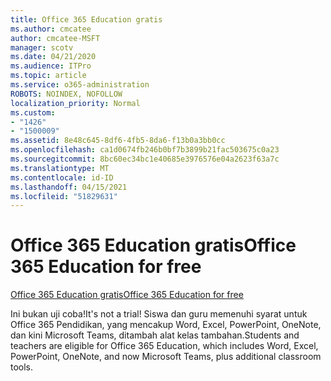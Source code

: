 ```yaml
---
title: Office 365 Education gratis
ms.author: cmcatee
author: cmcatee-MSFT
manager: scotv
ms.date: 04/21/2020
ms.audience: ITPro
ms.topic: article
ms.service: o365-administration
ROBOTS: NOINDEX, NOFOLLOW
localization_priority: Normal
ms.custom:
- "1426"
- "1500009"
ms.assetid: 8e48c645-8df6-4fb5-8da6-f13b0a3bb0cc
ms.openlocfilehash: ca1d0674fb246b0bf7b3899b21fac503675c0a23
ms.sourcegitcommit: 8bc60ec34bc1e40685e3976576e04a2623f63a7c
ms.translationtype: MT
ms.contentlocale: id-ID
ms.lasthandoff: 04/15/2021
ms.locfileid: "51829631"
---
```

# <a name="office-365-education-for-free"></a><span data-ttu-id="e2eac-102">Office 365 Education gratis</span><span class="sxs-lookup"><span data-stu-id="e2eac-102">Office 365 Education for free</span></span>

[<span data-ttu-id="e2eac-103">Office 365 Education gratis</span><span class="sxs-lookup"><span data-stu-id="e2eac-103">Office 365 Education for free</span></span>](https://products.office.com/student/office-in-education?ms.officeurl=students)
  
<span data-ttu-id="e2eac-104">Ini bukan uji coba!</span><span class="sxs-lookup"><span data-stu-id="e2eac-104">It's not a trial!</span></span> <span data-ttu-id="e2eac-105">Siswa dan guru memenuhi syarat untuk Office 365 Pendidikan, yang mencakup Word, Excel, PowerPoint, OneNote, dan kini Microsoft Teams, ditambah alat kelas tambahan.</span><span class="sxs-lookup"><span data-stu-id="e2eac-105">Students and teachers are eligible for Office 365 Education, which includes Word, Excel, PowerPoint, OneNote, and now Microsoft Teams, plus additional classroom tools.</span></span>